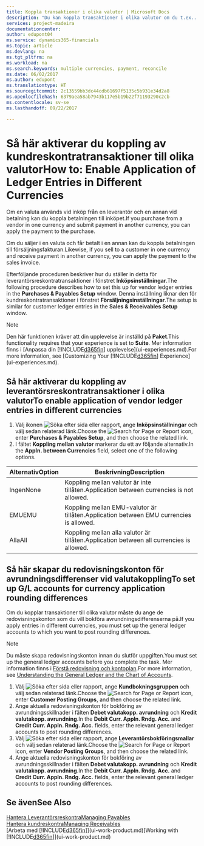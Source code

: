 ```yaml
---
title: Koppla transaktioner i olika valutor | Microsoft Docs
description: "Du kan koppla transaktioner i olika valutor om du t.ex.. säljer i en valuta och får betalningen i en annan valuta."
services: project-madeira
documentationcenter: 
author: edupont04
ms.service: dynamics365-financials
ms.topic: article
ms.devlang: na
ms.tgt_pltfrm: na
ms.workload: na
ms.search.keywords: multiple currencies, payment, reconcile
ms.date: 06/02/2017
ms.author: edupont
ms.translationtype: HT
ms.sourcegitcommit: 2c13559bb3dc44cdb61697f5135c5b931e34d2a8
ms.openlocfilehash: 6379aea58ab7943b117e5b19b22f71193290c2cb
ms.contentlocale: sv-se
ms.lasthandoff: 09/22/2017

---
```

# <a name="how-to-enable-application-of-ledger-entries-in-different-currencies"></a><span data-ttu-id="15aa3-103">Så här aktiverar du koppling av kundreskontratransaktioner till olika valutor</span><span class="sxs-lookup"><span data-stu-id="15aa3-103">How to: Enable Application of Ledger Entries in Different Currencies</span></span>
<span data-ttu-id="15aa3-104">Om en valuta används vid inköp från en leverantör och en annan vid betalning kan du koppla betalningen till inköpet.</span><span class="sxs-lookup"><span data-stu-id="15aa3-104">If you purchase from a vendor in one currency and submit payment in another currency, you can apply the payment to the purchase.</span></span>

<span data-ttu-id="15aa3-105">Om du säljer i en valuta och får betalt i en annan kan du koppla betalningen till försäljningsfakturan.</span><span class="sxs-lookup"><span data-stu-id="15aa3-105">Likewise, if you sell to a customer in one currency and receive payment in another currency, you can apply the payment to the sales invoice.</span></span>

<span data-ttu-id="15aa3-106">Efterföljande proceduren beskriver hur du ställer in detta för leverantörsreskontratransaktioner i fönstret **Inköpsinställningar**.</span><span class="sxs-lookup"><span data-stu-id="15aa3-106">The following procedure describes how to set this up for vendor ledger entries in the **Purchases & Payables Setup** window.</span></span> <span data-ttu-id="15aa3-107">Denna inställning liknar den för kundreskontratransaktioner i fönstret **Försäljningsinställningar**.</span><span class="sxs-lookup"><span data-stu-id="15aa3-107">The setup is similar for customer ledger entries in the **Sales & Receivables Setup** window.</span></span>

> [!NOTE]  
>   <span data-ttu-id="15aa3-108">Den här funktionen kräver att din upplevelse är inställd på **Paket**.</span><span class="sxs-lookup"><span data-stu-id="15aa3-108">This functionality requires that your experience is set to **Suite**.</span></span> <span data-ttu-id="15aa3-109">Mer information finns i [Anpassa din [!INCLUDE[d365fin](includes/d365fin_md.md)] upplevelse](ui-experiences.md).</span><span class="sxs-lookup"><span data-stu-id="15aa3-109">For more information, see [Customizing Your [!INCLUDE[d365fin](includes/d365fin_md.md)] Experience](ui-experiences.md).</span></span>

## <a name="to-enable-application-of-vendor-ledger-entries-in-different-currencies"></a><span data-ttu-id="15aa3-110">Så här aktiverar du koppling av leverantörsreskontratransaktioner i olika valutor</span><span class="sxs-lookup"><span data-stu-id="15aa3-110">To enable application of vendor ledger entries in different currencies</span></span>
1. <span data-ttu-id="15aa3-111">Välj ikonen ![Söka efter sida eller rapport](media/ui-search/search_small.png "ikonen Söka efter sida eller rapport"), ange **Inköpsinställningar** och välj sedan relaterad länk.</span><span class="sxs-lookup"><span data-stu-id="15aa3-111">Choose the ![Search for Page or Report](media/ui-search/search_small.png "Search for Page or Report icon") icon, enter **Purchases & Payables Setup**, and then choose the related link.</span></span>
2. <span data-ttu-id="15aa3-112">I fältet **Koppling mellan valutor** markerar du ett av följande alternativ.</span><span class="sxs-lookup"><span data-stu-id="15aa3-112">In the **Appln. between Currencies** field, select one of the following options.</span></span>

| <span data-ttu-id="15aa3-113">Alternativ</span><span class="sxs-lookup"><span data-stu-id="15aa3-113">Option</span></span> | <span data-ttu-id="15aa3-114">Beskrivning</span><span class="sxs-lookup"><span data-stu-id="15aa3-114">Description</span></span> |
| --- | --- |
| <span data-ttu-id="15aa3-115">Ingen</span><span class="sxs-lookup"><span data-stu-id="15aa3-115">None</span></span> |<span data-ttu-id="15aa3-116">Koppling mellan valutor är inte tillåten.</span><span class="sxs-lookup"><span data-stu-id="15aa3-116">Application between currencies is not allowed.</span></span> |
| <span data-ttu-id="15aa3-117">EMU</span><span class="sxs-lookup"><span data-stu-id="15aa3-117">EMU</span></span> |<span data-ttu-id="15aa3-118">Koppling mellan EMU-valutor är tillåten.</span><span class="sxs-lookup"><span data-stu-id="15aa3-118">Application between EMU currencies is allowed.</span></span> |
| <span data-ttu-id="15aa3-119">Alla</span><span class="sxs-lookup"><span data-stu-id="15aa3-119">All</span></span> |<span data-ttu-id="15aa3-120">Koppling mellan alla valutor är tillåten.</span><span class="sxs-lookup"><span data-stu-id="15aa3-120">Application between all currencies is allowed.</span></span> |

## <a name="to-set-up-gl-accounts-for-currency-application-rounding-differences"></a><span data-ttu-id="15aa3-121">Så här skapar du redovisningskonton för avrundningsdifferenser vid valutakoppling</span><span class="sxs-lookup"><span data-stu-id="15aa3-121">To set up G/L accounts for currency application rounding differences</span></span>  
<span data-ttu-id="15aa3-122">Om du kopplar transaktioner till olika valutor måste du ange de redovisningskonton som du vill bokföra avrundningsdifferenserna på.</span><span class="sxs-lookup"><span data-stu-id="15aa3-122">If you apply entries in different currencies, you must set up the general ledger accounts to which you want to post rounding differences.</span></span>  
  
> [!NOTE]  
>  <span data-ttu-id="15aa3-123">Du måste skapa redovisningskonton innan du slutför uppgiften.</span><span class="sxs-lookup"><span data-stu-id="15aa3-123">You must set up the general ledger accounts before you complete the task.</span></span> <span data-ttu-id="15aa3-124">Mer information finns i [Förstå redovisning och kontoplan](finance-general-ledger.md).</span><span class="sxs-lookup"><span data-stu-id="15aa3-124">For more information, see [Understanding the General Ledger and the Chart of Accounts](finance-general-ledger.md).</span></span> 
  
1. <span data-ttu-id="15aa3-125">Välj ![Söka efter sida eller rapport](media/ui-search/search_small.png "ikonen Söka efter sida eller rapport"), ange **Kundbokningsgruppen** och välj sedan relaterad länk.</span><span class="sxs-lookup"><span data-stu-id="15aa3-125">Choose the ![Search for Page or Report](media/ui-search/search_small.png "Search for Page or Report icon") icon, enter **Customer Posting Groups**, and then choose the related link.</span></span>  
2. <span data-ttu-id="15aa3-126">Ange aktuella redovisningskonton för bokföring av avrundningsskillnader i fälten **Debet valutakopp. avrundning** och **Kredit valutakopp. avrundning**.</span><span class="sxs-lookup"><span data-stu-id="15aa3-126">In the **Debit Curr. Appln. Rndg. Acc.** and **Credit Curr. Appln. Rndg. Acc.** fields, enter the relevant general ledger accounts to post rounding differences.</span></span>  
3. <span data-ttu-id="15aa3-127">Välj ![Söka efter sida eller rapport](media/ui-search/search_small.png "ikonen Söka efter sida eller rapport"), ange **Leverantörsbokföringsmallar** och välj sedan relaterad länk.</span><span class="sxs-lookup"><span data-stu-id="15aa3-127">Choose the ![Search for Page or Report](media/ui-search/search_small.png "Search for Page or Report icon") icon, enter **Vendor Posting Groups**, and then choose the related link.</span></span>  
4. <span data-ttu-id="15aa3-128">Ange aktuella redovisningskonton för bokföring av avrundningsskillnader i fälten **Debet valutakopp. avrundning** och **Kredit valutakopp. avrundning**.</span><span class="sxs-lookup"><span data-stu-id="15aa3-128">In the **Debit Curr. Appln. Rndg. Acc.** and **Credit Curr. Appln. Rndg. Acc.** fields, enter the relevant general ledger accounts to post rounding differences.</span></span>  

## <a name="see-also"></a><span data-ttu-id="15aa3-129">Se även</span><span class="sxs-lookup"><span data-stu-id="15aa3-129">See Also</span></span>
[<span data-ttu-id="15aa3-130">Hantera Leverantörsreskontra</span><span class="sxs-lookup"><span data-stu-id="15aa3-130">Managing Payables</span></span>](payables-manage-payables.md)  
[<span data-ttu-id="15aa3-131">Hantera kundreskontra</span><span class="sxs-lookup"><span data-stu-id="15aa3-131">Managing Receivables</span></span>](receivables-manage-receivables.md)  
<span data-ttu-id="15aa3-132">[Arbeta med [!INCLUDE[d365fin](includes/d365fin_md.md)]](ui-work-product.md)</span><span class="sxs-lookup"><span data-stu-id="15aa3-132">[Working with [!INCLUDE[d365fin](includes/d365fin_md.md)]](ui-work-product.md)</span></span>

